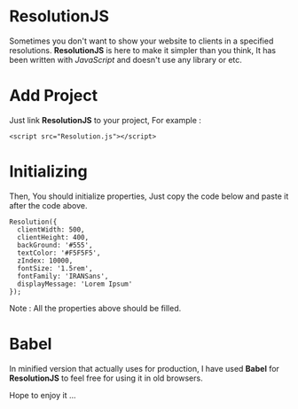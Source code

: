 # ResolutionJS
Sometimes you don't want to show your website to clients in a specified resolutions. **ResolutionJS** is here to make it simpler than you think, It has been written with *JavaScript* and doesn't use any library or etc.

# Add Project
Just link **ResolutionJS** to your project, For example :
```
<script src="Resolution.js"></script>
```
# Initializing
Then, You should initialize properties, Just copy the code below and paste it after the code above.
```
Resolution({
  clientWidth: 500,
  clientHeight: 400,
  backGround: '#555',
  textColor: '#F5F5F5',
  zIndex: 10000,
  fontSize: '1.5rem',
  fontFamily: 'IRANSans',
  displayMessage: 'Lorem Ipsum'
});
```
Note : All the properties above should be filled.

# Babel
In minified version that actually uses for production, I have used **Babel** for **ResolutionJS** to feel free for using it in old browsers.

Hope to enjoy it ...
